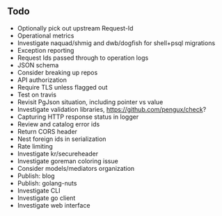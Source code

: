 ## Todo

* Optionally pick out upstream Request-Id
* Operational metrics
* Investigate naquad/shmig and dwb/dogfish for shell+psql migrations
* Exception reporting
* Request Ids passed through to operation logs
* JSON schema
* Consider breaking up repos
* API authorization
* Require TLS unless flagged out
* Test on travis
* Revisit PgJson situation, including pointer vs value
* Investigate validation libraries, https://github.com/pengux/check?
* Capturing HTTP response status in logger
* Review and catalog error ids
* Return CORS header
* Nest foreign ids in serialization
* Rate limiting
* Investigate kr/secureheader
* Investigate goreman coloring issue
* Consider models/mediators organization
* Publish: blog
* Publish: golang-nuts
* Investigate CLI
* Investigate go client
* Investigate web interface
